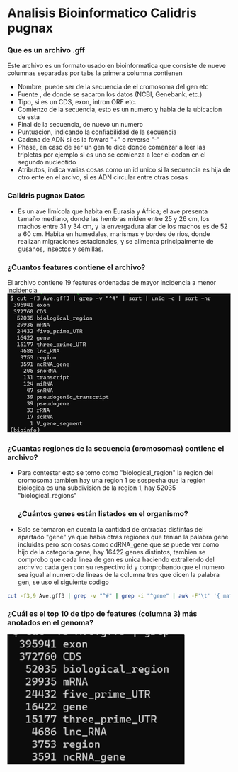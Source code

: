 # Analisis  Bioinformatico Calidris pugnax

### Que es un archivo .gff

Este archivo es un formato usado en bioinformatica que consiste de nueve columnas separadas por tabs la primera columna contienen 

- Nombre, puede ser de la secuencia de el cromosoma del gen etc
- Fuente , de donde se sacaron los datos (NCBI, Genebank, etc.)
- Tipo, si es un CDS, exon, intron ORF etc.
- Comienzo de la secuencia, esto es un numero y habla de la ubicacion de esta 
- Final de la secuencia, de nuevo un numero
- Puntuacion, indicando la confiabilidad de la secuencia  
- Cadena de ADN si es la foward "+" o reverse "-"
- Phase, en caso de ser un gen te dice donde comenzar a leer las tripletas por ejemplo si es uno se comienza a leer el codon en el segundo nucleotido 
- Atributos, indica varias cosas como un id unico si la secuencia es hija de otro ente en el arcivo, si es ADN circular entre otras cosas 

### Calidris pugnax Datos 
- Es un ave limícola que habita en Eurasia y África; el ave presenta tamaño mediano, donde las hembras miden entre 25 y 26 cm, los machos entre 31 y 34 cm, y la envergadura alar de los machos es de 52 a 60 cm. Habita en humedales, marismas y bordes de ríos, donde realizan migraciones estacionales, y se alimenta principalmente de gusanos, insectos y semillas.


### ¿Cuantos features contiene el archivo?
El archivo contiene 19 features ordenadas de mayor incidencia a menor incidencia 
<img src="image.png" alt="" width="600">

### ¿Cuantas regiones de la secuencia (cromosomas) contiene el archivo?
- Para contestar esto se tomo como "biological_region" la region del cromosoma tambien hay una region 1 se sospecha que la region biologica es una subdivision de la region 1, hay 52035 "biological_regions"
  
  ### ¿Cuántos genes están listados en el organismo?
- Solo se tomaron en cuenta la cantidad de entradas distintas del apartado "gene" ya que habia otras regiones que tenian la palabra gene incluidas pero son cosas como cdRNA_gene que se puede ver como hijo de la categoria gene, hay 16422 genes distintos, tambien se comprobo que cada linea de gen es unica haciendo extrallendo del archvivo cada gen con su respectivo id y comprobando que el numero sea igual al numero de lineas de la columna tres que dicen la palabra gen, se uso el siguiente codigo 

```bash
cut -f3,9 Ave.gff3 | grep -v "^#" | grep -i "^gene" | awk -F'\t' '{ match($2, /gene:([^;]+)/, arr); if(arr[1]!="") print arr[1] }' | sort | uniq | wc -l
```

### ¿Cuál es el top 10 de tipo de features (columna 3) más anotados en el genoma?
<img src="image-1.png" alt="" width="400">
